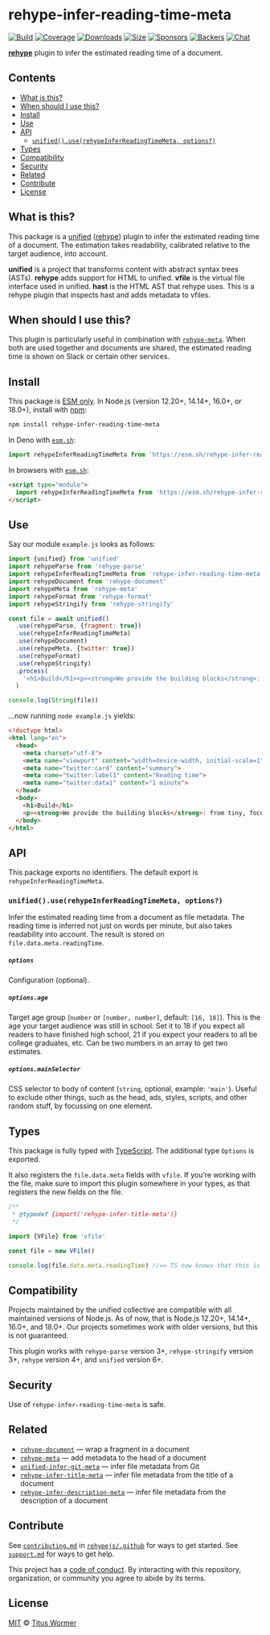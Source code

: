 # rehype-infer-reading-time-meta

[![Build][build-badge]][build]
[![Coverage][coverage-badge]][coverage]
[![Downloads][downloads-badge]][downloads]
[![Size][size-badge]][size]
[![Sponsors][sponsors-badge]][collective]
[![Backers][backers-badge]][collective]
[![Chat][chat-badge]][chat]

**[rehype][]** plugin to infer the estimated reading time of a document.

## Contents

*   [What is this?](#what-is-this)
*   [When should I use this?](#when-should-i-use-this)
*   [Install](#install)
*   [Use](#use)
*   [API](#api)
    *   [`unified().use(rehypeInferReadingTimeMeta, options?)`](#unifieduserehypeinferreadingtimemeta-options)
*   [Types](#types)
*   [Compatibility](#compatibility)
*   [Security](#security)
*   [Related](#related)
*   [Contribute](#contribute)
*   [License](#license)

## What is this?

This package is a [unified][] ([rehype][]) plugin to infer the estimated reading
time of a document.
The estimation takes readability, calibrated relative to the target audience,
into account.

**unified** is a project that transforms content with abstract syntax trees
(ASTs).
**rehype** adds support for HTML to unified.
**vfile** is the virtual file interface used in unified.
**hast** is the HTML AST that rehype uses.
This is a rehype plugin that inspects hast and adds metadata to vfiles.

## When should I use this?

This plugin is particularly useful in combination with
[`rehype-meta`][rehype-meta].
When both are used together and documents are shared, the estimated reading time
is shown on Slack or certain other services.

## Install

This package is [ESM only](https://gist.github.com/sindresorhus/a39789f98801d908bbc7ff3ecc99d99c).
In Node.js (version 12.20+, 14.14+, 16.0+, or 18.0+), install with [npm][]:

```sh
npm install rehype-infer-reading-time-meta
```

In Deno with [`esm.sh`][esmsh]:

```js
import rehypeInferReadingTimeMeta from 'https://esm.sh/rehype-infer-reading-time-meta@1'
```

In browsers with [`esm.sh`][esmsh]:

```html
<script type="module">
  import rehypeInferReadingTimeMeta from 'https://esm.sh/rehype-infer-reading-time-meta@1?bundle'
</script>
```

## Use

Say our module `example.js` looks as follows:

```js
import {unified} from 'unified'
import rehypeParse from 'rehype-parse'
import rehypeInferReadingTimeMeta from 'rehype-infer-reading-time-meta'
import rehypeDocument from 'rehype-document'
import rehypeMeta from 'rehype-meta'
import rehypeFormat from 'rehype-format'
import rehypeStringify from 'rehype-stringify'

const file = await unified()
  .use(rehypeParse, {fragment: true})
  .use(rehypeInferReadingTimeMeta)
  .use(rehypeDocument)
  .use(rehypeMeta, {twitter: true})
  .use(rehypeFormat)
  .use(rehypeStringify)
  .process(
    '<h1>Build</h1><p><strong>We provide the building blocks</strong>: from tiny, focussed, modular utilities to plugins that combine them to perform bigger tasks. And much, much more. You can build on unified, mixing and matching building blocks together, to make all kinds of interesting new things.</p>'
  )

console.log(String(file))
```

…now running `node example.js` yields:

```html
<!doctype html>
<html lang="en">
  <head>
    <meta charset="utf-8">
    <meta name="viewport" content="width=device-width, initial-scale=1">
    <meta name="twitter:card" content="summary">
    <meta name="twitter:label1" content="Reading time">
    <meta name="twitter:data1" content="1 minute">
  </head>
  <body>
    <h1>Build</h1>
    <p><strong>We provide the building blocks</strong>: from tiny, focussed, modular utilities to plugins that combine them to perform bigger tasks. And much, much more. You can build on unified, mixing and matching building blocks together, to make all kinds of interesting new things.</p>
  </body>
</html>
```

## API

This package exports no identifiers.
The default export is `rehypeInferReadingTimeMeta`.

### `unified().use(rehypeInferReadingTimeMeta, options?)`

Infer the estimated reading time from a document as file metadata.
The reading time is inferred not just on words per minute, but also takes
readability into account.
The result is stored on `file.data.meta.readingTime`.

##### `options`

Configuration (optional).

##### `options.age`

Target age group (`number` or `[number, number]`, default: `[16, 18]`).
This is the age your target audience was still in school.
Set it to 18 if you expect all readers to have finished high school, 21 if you
expect your readers to all be college graduates, etc.
Can be two numbers in an array to get two estimates.

##### `options.mainSelector`

CSS selector to body of content (`string`, optional, example: `'main'`).
Useful to exclude other things, such as the head, ads, styles, scripts, and
other random stuff, by focussing on one element.

## Types

This package is fully typed with [TypeScript][].
The additional type `Options` is exported.

It also registers the `file.data.meta` fields with `vfile`.
If you’re working with the file, make sure to import this plugin somewhere in
your types, as that registers the new fields on the file.

```js
/**
 * @typedef {import('rehype-infer-title-meta')}
 */

import {VFile} from 'vfile'

const file = new VFile()

console.log(file.data.meta.readingTime) //=> TS now knows that this is a `(number | [number, number])?`.
```

## Compatibility

Projects maintained by the unified collective are compatible with all maintained
versions of Node.js.
As of now, that is Node.js 12.20+, 14.14+, 16.0+, and 18.0+.
Our projects sometimes work with older versions, but this is not guaranteed.

This plugin works with `rehype-parse` version 3+, `rehype-stringify` version 3+,
`rehype` version 4+, and `unified` version 6+.

## Security

Use of `rehype-infer-reading-time-meta` is safe.

## Related

*   [`rehype-document`](https://github.com/rehypejs/rehype-document)
    — wrap a fragment in a document
*   [`rehype-meta`](https://github.com/rehypejs/rehype-meta)
    — add metadata to the head of a document
*   [`unified-infer-git-meta`](https://github.com/unifiedjs/unified-infer-git-meta)
    — infer file metadata from Git
*   [`rehype-infer-title-meta`](https://github.com/rehypejs/rehype-infer-title-meta)
    — infer file metadata from the title of a document
*   [`rehype-infer-description-meta`](https://github.com/rehypejs/rehype-infer-description-meta)
    — infer file metadata from the description of a document

## Contribute

See [`contributing.md`][contributing] in [`rehypejs/.github`][health] for ways
to get started.
See [`support.md`][support] for ways to get help.

This project has a [code of conduct][coc].
By interacting with this repository, organization, or community you agree to
abide by its terms.

## License

[MIT][license] © [Titus Wormer][author]

<!-- Definitions -->

[build-badge]: https://github.com/rehypejs/rehype-infer-reading-time-meta/workflows/main/badge.svg

[build]: https://github.com/rehypejs/rehype-infer-reading-time-meta/actions

[coverage-badge]: https://img.shields.io/codecov/c/github/rehypejs/rehype-infer-reading-time-meta.svg

[coverage]: https://codecov.io/github/rehypejs/rehype-infer-reading-time-meta

[downloads-badge]: https://img.shields.io/npm/dm/rehype-infer-reading-time-meta.svg

[downloads]: https://www.npmjs.com/package/rehype-infer-reading-time-meta

[size-badge]: https://img.shields.io/bundlephobia/minzip/rehype-infer-reading-time-meta.svg

[size]: https://bundlephobia.com/result?p=rehype-infer-reading-time-meta

[sponsors-badge]: https://opencollective.com/unified/sponsors/badge.svg

[backers-badge]: https://opencollective.com/unified/backers/badge.svg

[collective]: https://opencollective.com/unified

[chat-badge]: https://img.shields.io/badge/chat-discussions-success.svg

[chat]: https://github.com/rehypejs/rehype/discussions

[npm]: https://docs.npmjs.com/cli/install

[esmsh]: https://esm.sh

[health]: https://github.com/rehypejs/.github

[contributing]: https://github.com/rehypejs/.github/blob/main/contributing.md

[support]: https://github.com/rehypejs/.github/blob/main/support.md

[coc]: https://github.com/rehypejs/.github/blob/main/code-of-conduct.md

[license]: license

[author]: https://wooorm.com

[typescript]: https://www.typescriptlang.org

[unified]: https://github.com/unifiedjs/unified

[rehype]: https://github.com/rehypejs/rehype

[rehype-meta]: https://github.com/rehypejs/rehype-meta
